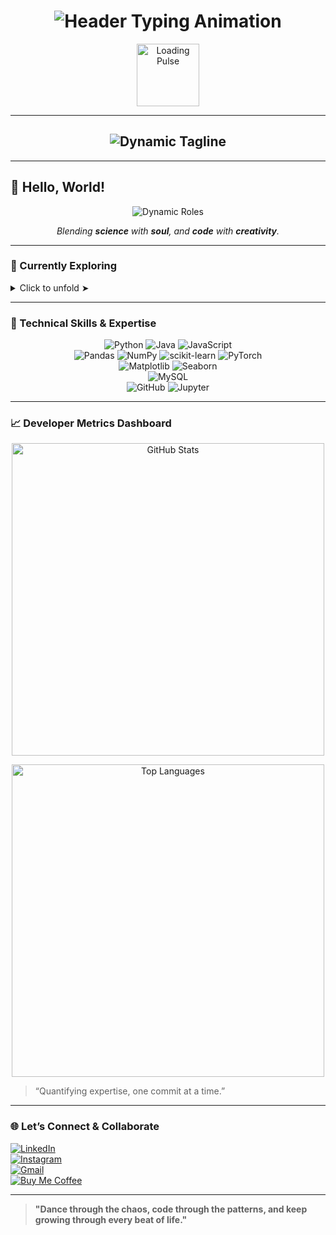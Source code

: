 <h1 align="center">
  <img src="https://readme-typing-svg.demolab.com?font=Poppins&size=38&duration=4000&weight=600&color=6366F1&center=true&vCenter=true&width=900&lines=%F0%9F%95%89+Om+Namah+Shivaya;Welcome+%F0%9F%93%9B;Aadit+Sharma+Shiwakoti;Data+Scientist+%F0%9F%93%8A;AI%2FML+Explorer+%F0%9F%A7%A0;Strategic+Business+Visionary+%F0%9F%92%BC;Dancer+%F0%9F%95%BA;Fitness+Freak+%F0%9F%92%AA;Building+Intelligent+Solutions+Through+Data+%F0%9F%93%8A" alt="Header Typing Animation" />
</h1>

<div align="center">
  <img src="https://media.giphy.com/media/L05HgB2h6qICDs5Sms/giphy.gif" width="100" alt="Loading Pulse" />
</div>

---

<h2 align="center">
  <img src="https://readme-typing-svg.demolab.com?font=Poppins&size=32&duration=3000&pause=800&color=4B0082&center=true&vCenter=true&width=800&lines=Harness+Data+%26+Devotion;Ignite+Creativity+%26+Movement" alt="Dynamic Tagline" />
</h2>

---

## 👋 Hello, World!

<p align="center">
  <img src="https://readme-typing-svg.demolab.com?font=Poppins&size=28&duration=2500&pause=600&color=008080&center=true&vCenter=true&width=700&lines=Aadit+Sharma+Shiwakoti;Data+Scientist;AI%2FML+Explorer;Business+Architect;Dancer;Fitness+Freak" alt="Dynamic Roles" />
</p>

<p align="center">
  <em>Blending <strong>science</strong> with <strong>soul</strong>, and <strong>code</strong> with <strong>creativity</strong>.</em>
</p>

---

### 🔭 Currently Exploring  
<details>
  <summary>Click to unfold ➤</summary>
  <ul>
    <li>🤖 <strong>Deep Learning</strong>: Architecting neural solutions.</li>
    <li>📊 <strong>Business Analytics</strong>: Turning insights into strategy.</li>
    <li>💃🏻 <strong>Dance & Fitness</strong>: Movement as mindful expression.</li>
  </ul>
</details>


---

### 💼 Technical Skills & Expertise  

<div align="center">
  <!-- Languages & Frameworks -->
  <img src="https://img.shields.io/badge/Python-3776AB?style=for-the-badge&logo=python&logoColor=white" alt="Python" />
  <img src="https://img.shields.io/badge/Java-007396?style=for-the-badge&logo=java&logoColor=white" alt="Java" />
  <img src="https://img.shields.io/badge/JavaScript-F7DF1E?style=for-the-badge&logo=javascript&logoColor=black" alt="JavaScript" />
  <br>
  <!-- Data Science & ML -->
  <img src="https://img.shields.io/badge/Pandas-150458?style=for-the-badge&logo=pandas&logoColor=white" alt="Pandas" />
  <img src="https://img.shields.io/badge/NumPy-013243?style=for-the-badge&logo=numpy&logoColor=white" alt="NumPy" />
  <img src="https://img.shields.io/badge/scikit--learn-F7931E?style=for-the-badge&logo=scikit-learn&logoColor=white" alt="scikit-learn" />
  <img src="https://img.shields.io/badge/PyTorch-EE4C2C?style=for-the-badge&logo=pytorch&logoColor=white" alt="PyTorch" />
  <br>
  <!-- Data Visualization & Tools -->
  <img src="https://img.shields.io/badge/Matplotlib-11557C?style=for-the-badge&logo=matplotlib&logoColor=white" alt="Matplotlib" />
  <img src="https://img.shields.io/badge/Seaborn-4C72B0?style=for-the-badge&logo=seaborn&logoColor=white" alt="Seaborn" />
  <br>
  <!-- Databases & DevOps -->
  <img src="https://img.shields.io/badge/MySQL-4479A1?style=for-the-badge&logo=mysql&logoColor=white" alt="MySQL" />
  <br>
  <!-- Cloud & Other Tools -->
  <img src="https://img.shields.io/badge/GitHub-181717?style=for-the-badge&logo=github&logoColor=white" alt="GitHub" />
  <img src="https://img.shields.io/badge/Jupyter-DA5B0B?style=for-the-badge&logo=jupyter&logoColor=white" alt="Jupyter" />
</div>

---


### 📈 Developer Metrics Dashboard

<p align="center">
  <img src="https://github-readme-stats.vercel.app/api?username=aadit1011&show_icons=true&theme=dark&hide_border=true&include_all_commits=true" width="500" alt="GitHub Stats" />
</p>

<p align="center">
  <img src="https://github-readme-stats.vercel.app/api/top-langs/?username=aadit1011&layout=compact&theme=dark&hide_border=true" width="500" alt="Top Languages" />
</p>

> “Quantifying expertise, one commit at a time.”  


---

### 🌐 Let’s Connect & Collaborate

[![LinkedIn](https://img.shields.io/badge/-LinkedIn-0A66C2?style=for-the-badge&logo=linkedin)](https://www.linkedin.com/in/aadit-sharma-a74463279)  
[![Instagram](https://img.shields.io/badge/-Instagram-E4405F?style=for-the-badge&logo=instagram)](https://instagram.com/aaditsharma_shiwakoti)  
[![Gmail](https://img.shields.io/badge/-Gmail-EA4335?style=for-the-badge&logo=gmail)](mailto:vardanshiwakoti123@gmail.com)  
[![Buy Me Coffee](https://img.shields.io/badge/-Buy_Me_Coffee-FFDD00?style=for-the-badge&logo=buymeacoffee)](https://www.buymeacoffee.com/aaditsharma)

---

> **"Dance through the chaos, code through the patterns, and keep growing through every beat of life."**
